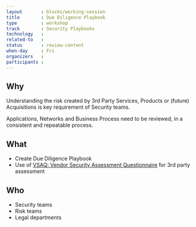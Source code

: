 ```yaml
---
layout       : blocks/working-session
title        : Due Diligence Playbook
type         : workshop
track        : Security Playbooks
technology   :
related-to   :
status       : review-content
when-day     : Fri
organizers   :
participants :
---
```


## Why

Understanding the risk created by 3rd Party Services, Products or (future) Acquisitions is key requirement of Security teams.

Applications, Networks and Business Process need to be reviewed, in a consistent and repeatable process.

## What

 - Create Due Diligence Playbook
 - Use of [VSAQ: Vendor Security Assessment Questionnaire](https://github.com/google/vsaq) for 3rd party assessment

## Who

 - Security teams
 - Risk teams
 - Legal departments